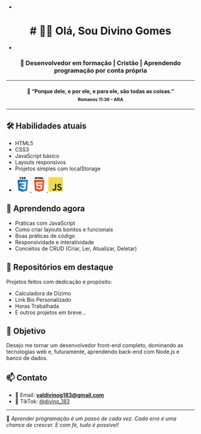 *

<h1 align="center"># 👨‍💻 Olá, Sou Divino Gomes</h1>

*

<h3 align="center">🎯 Desenvolvedor em formação | Cristão | Aprendendo programação por conta própria</h3>

---

<h4 align="center">📖 “Porque dele, e por ele, e para ele, são todas as coisas.” <br>
<sub>Romanos 11:36 – ARA</sub></h4>

---

## 🛠️ Habilidades atuais
- HTML5
- CSS3
- JavaScript básico
- Layouts responsivos
- Projetos simples com localStorage
- <p align="left"> <a href="https://www.w3schools.com/css/" target="_blank" rel="noreferrer"> <img src="https://raw.githubusercontent.com/devicons/devicon/master/icons/css3/css3-original-wordmark.svg" alt="css3" width="40" height="40"/> </a> <a href="https://www.w3.org/html/" target="_blank" rel="noreferrer"> <img src="https://raw.githubusercontent.com/devicons/devicon/master/icons/html5/html5-original-wordmark.svg" alt="html5" width="40" height="40"/> </a> <a href="https://developer.mozilla.org/en-US/docs/Web/JavaScript" target="_blank" rel="noreferrer"> <img src="https://raw.githubusercontent.com/devicons/devicon/master/icons/javascript/javascript-original.svg" alt="javascript" width="40" height="40"/> </a> </p>

## 🌱 Aprendendo agora
- Práticas com JavaScript
- Como criar layouts bonitos e funcionais
- Boas práticas de código
- Responsividade e interatividade
- Conceitos de CRUD (Criar, Ler, Atualizar, Deletar)

## 📁 Repositórios em destaque
Projetos feitos com dedicação e propósito:
- Calculadora de Dízimo 
- Link Bio Personalizado 
- Horas Trabalhada 
- E outros projetos em breve...

## 🎯 Objetivo
Desejo me tornar um desenvolvedor front-end completo, dominando as tecnologias web e, futuramente, aprendendo back-end com Node.js e banco de dados.

## 📫 Contato
- 📧 Email: **valdivinog183@gmail.com**
- 🎵 TikTok: [@divino_183](https://www.tiktok.com/@divino_183)

---

🧠 *Aprender programação é um passo de cada vez. Cada erro é uma chance de crescer. E com fé, tudo é possível!*
